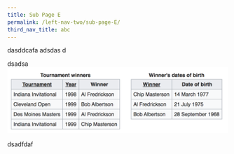 ```yaml
---
title: Sub Page E
permalink: /left-nav-two/sub-page-E/
third_nav_title: abc
---
```

dasddcafa
adsdas
d

dsadsa
![](/images/456.png)

dsadfdaf